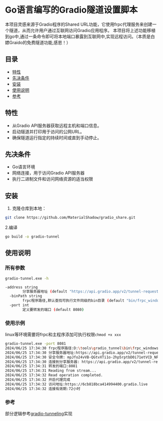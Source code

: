 # Go语言编写的Gradio隧道设置脚本

本项目灵感来源于Gradio程序的Shared URL功能，它使用frpc代理服务来创建一个隧道，从而允许用户通过互联网访问Gradio应用程序。
本项目将上述功能移植到go中,通过一条命令即可将本地端口暴露到互联网中,实现远程访问。（本质是白嫖Graido的免费隧道功能,感恩！）

## 目录

- [特性](#特性)
- [先决条件](#先决条件)
- [安装](#安装)
- [使用说明](#使用说明)
- [参考](#参考)

## 特性

- 从Gradio API服务器获取远程主机和端口信息。
- 启动隧道并打印用于访问的公网URL。
- 确保隧道运行指定的持续时间或直到手动停止。

## 先决条件

- Go语言环境
- 网络连接，用于访问Gradio API服务器
- 执行二进制文件和访问网络资源的适当权限

## 安装

1. 克隆仓库到本地：
```bash
git clone https://github.com/MaterialShadow/gradio_share.git
```

2.编译
```bash
go build -o gradio-tunnel
```

## 使用说明
### 所有参数
```bash
gradio-tunnel.exe -h

-address string
        分享服务器地址 (default "https://api.gradio.app/v2/tunnel-request")
  -binPath string
        frpc程序路径,默认查找可执行文件同级的bin目录 (default "bin/frpc_windows_amd64.exe")
  -port int
        定义要转发的端口 (default 8080)
```

### 使用示例
linux等环境需要将frpc和主程序添加可执行权限`chmod +x xxx`

```bash
gradio-tunnel.exe -port 8081
2024/06/25 17:34:30 frpc程序路径:D:\tools\gradio_tunnel\bin\frpc_windows_amd64.exe
2024/06/25 17:34:30 分享服务器地址:https://api.gradio.app/v2/tunnel-request
2024/06/25 17:34:30 安全令牌: mpJfo24vVB-QGtvXTi1o-2hp5rptbD0i71etVCD_NFU=
2024/06/25 17:34:30 连接到分享服务器: https://api.gradio.app/v2/tunnel-request
2024/06/25 17:34:31 转发的端口:8081
2024/06/25 17:34:31 Reading from stream...
2024/06/25 17:34:32 Read operation completed.
2024/06/25 17:34:32 开启代理完成
2024/06/25 17:34:32 访问地址:https://6cb818bca414994400.gradio.live
2024/06/25 17:34:32 连接有效期:72小时
```

### 参考
部分逻辑参考[gradio-tunneling](https://pypi.org/project/gradio-tunneling/)实现